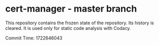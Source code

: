 # cert-manager - master branch

This repository contains the frozen state of the repository.
Its history is cleared. It is used only for static code
analysis with Codacy.

Commit Time: 1722646043